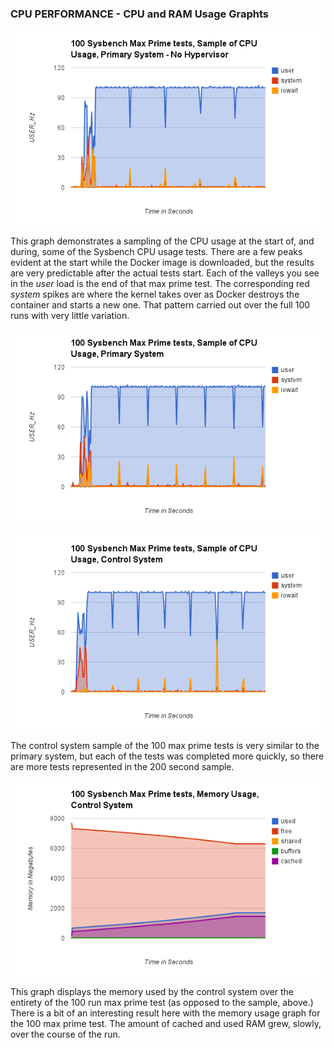 ### CPU PERFORMANCE - CPU and RAM Usage Graphts ###

![Graph of Primary System w/no Hypervisor, Sysbench Max Prime tests (100): 200 Second CPU Usage sample](/images/primary_no_hypervisor-CPU_cpu.png?raw=true "Graph of Primary System w/no Hypervisor, Sysbench Max Prime tests (100): 200 Second CPU Usage sample")

This graph demonstrates a sampling of the CPU usage at the start of, and during, some of the Sysbench CPU usage tests.  There are a few peaks evident at the start while the Docker image is downloaded, but the results are very predictable after the actual tests start.  Each of the valleys you see in the _user_ load is the end of that max prime test.  The corresponding red _system_ spikes are where the kernel takes over as Docker destroys the container and starts a new one.  That pattern carried out over the full 100 runs with very little variation.

![Graph of Primary System with Hypervisor, Sysbench Max Prime tests (100): 200 Second CPU Usage sample](/images/primary-CPU_cpu.png?raw=true "Graph of Primary System with Hypervisor, Sysbench Max Prime tests (100): 200 Second CPU Usage sample")

![Graph of Control System, Sysbench Max Prime tests (100): 200 Second CPU Usage sample](/images/control-CPU_cpu.png?raw=true "Graph of Control System, Sysbench Max Prime tests (100): 200 Second CPU Usage sample")

The control system sample of the 100 max prime tests is very similar to the primary system, but each of the tests was completed more quickly, so there are more tests represented in the 200 second sample.

![Graph of Control System, Sysbench Max Prime tests (100): Memory Usage](/images/control-CPU_mem.png?raw=true "Graph of Control System, Sysbench Max Prime tests (100): Memory Usage")

This graph displays the memory used by the control system over the entirety of the 100 run max prime test (as opposed to the sample, above.)  There is a bit of an interesting result here with the memory usage graph for the 100 max prime test.  The amount of cached and used RAM grew, slowly, over the course of the run.

